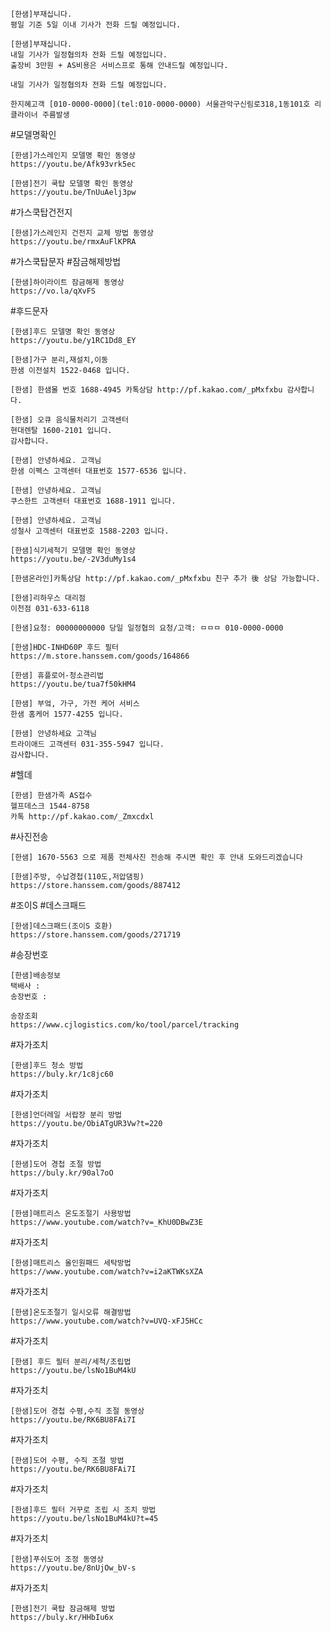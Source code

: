 ```
[한샘]부재십니다.
평일 기준 5일 이내 기사가 전화 드릴 예정입니다.
```

```
[한샘]부재십니다.
내일 기사가 일정협의차 전화 드릴 예정입니다.
출장비 3만원 + AS비용은 서비스프로 통해 안내드릴 예정입니다.
```
```
내일 기사가 일정협의차 전화 드릴 예정입니다.
```

```
한지혜고객 [010-0000-0000](tel:010-0000-0000) 서울관악구신림로318,1동101호 리클라이너 주름발생
```

#모델명확인
```
[한샘]가스레인지 모델명 확인 동영상 
https://youtu.be/Afk93vrk5ec
```

```
[한샘]전기 쿡탑 모델명 확인 동영상 
https://youtu.be/TnUuAelj3pw
```

#가스쿡탑건전지
```
[한샘]가스레인지 건전지 교체 방법 동영상 
https://youtu.be/rmxAuFlKPRA
```

#가스쿡탑문자 #잠금해제방법
```
[한샘]하이라이트 잠금해제 동영상 
https://vo.la/qXvFS
```

#후드문자
```
[한샘]후드 모델명 확인 동영상 
https://youtu.be/y1RC1Dd8_EY
```

```
[한샘]가구 분리,재설치,이동 
한샘 이전설치 1522-0468 입니다. 
```

```
[한샘] 한샘몰 번호 1688-4945 카톡상담 http://pf.kakao.com/_pMxfxbu 감사합니다.
```

```
[한샘] 오큐 음식물처리기 고객센터 
현대렌탈 1600-2101 입니다. 
감사합니다. 
```

```
[한샘] 안녕하세요. 고객님 
한샘 이펙스 고객센터 대표번호 1577-6536 입니다.
```

```
[한샘] 안녕하세요. 고객님 
쿠스한트 고객센터 대표번호 1688-1911 입니다.
```

```
[한샘] 안녕하세요. 고객님 
성철사 고객센터 대표번호 1588-2203 입니다.
```

```
[한샘]식기세척기 모델명 확인 동영상 
https://youtu.be/-2V3duMy1s4
```

```
[한샘온라인]카톡상담 http://pf.kakao.com/_pMxfxbu 친구 추가 後 상담 가능합니다.
```

```
[한샘]리하우스 대리점 
이천점 031-633-6118
```

```
[한샘]요청: 00000000000 당일 일정협의 요청/고객: ㅁㅁㅁ 010-0000-0000
```

```
[한샘]HDC-INHD60P 후드 필터
https://m.store.hanssem.com/goods/164866
```

```
[한샘] 휴플로어-청소관리법 
https://youtu.be/tua7f50kHM4
```

```
[한샘] 부엌, 가구, 가전 케어 서비스 
한샘 홈케어 1577-4255 입니다.
```

```
[한샘] 안녕하세요 고객님 
트라이애드 고객센터 031-355-5947 입니다. 
감사합니다. 
```

#헬데
```
[한샘] 한샘가족 AS접수 
헬프데스크 1544-8758 
카톡 http://pf.kakao.com/_Zmxcdxl 
```

#사진전송
```
[한샘] 1670-5563 으로 제품 전체사진 전송해 주시면 확인 후 안내 도와드리겠습니다
```

```
[한샘]주방, 수납경첩(110도,저압댐핑)
https://store.hanssem.com/goods/887412
```

#조이S #데스크패드 
```
[한샘]데스크패드(조이S 호환) 
https://store.hanssem.com/goods/271719 
```

#송장번호 
```
[한샘]배송정보 
택배사 :  
송장번호 :  
```
```
송장조회 
https://www.cjlogistics.com/ko/tool/parcel/tracking
```

#자가조치
```
[한샘]후드 청소 방법 
https://buly.kr/1c8jc60
```

#자가조치
```
[한샘]언더레일 서랍장 분리 방법 
https://youtu.be/ObiATgUR3Vw?t=220
```

#자가조치
```
[한샘]도어 경첩 조절 방법 
https://buly.kr/90al7oO
```

#자가조치
```
[한샘]매트리스 온도조절기 사용방법 
https://www.youtube.com/watch?v=_KhU0DBwZ3E
```

#자가조치
```
[한샘]매트리스 올인원패드 세탁방법 
https://www.youtube.com/watch?v=i2aKTWKsXZA
```

#자가조치
```
[한샘]온도조절기 일시오류 해결방법 
https://www.youtube.com/watch?v=UVQ-xFJ5HCc
```

#자가조치 
```
[한샘] 후드 필터 분리/세척/조립법 
https://youtu.be/lsNo1BuM4kU
```

#자가조치 
```
[한샘]도어 경첩 수평,수직 조절 동영상
https://youtu.be/RK6BU8FAi7I
```

#자가조치 
```
[한샘]도어 수평, 수직 조절 방법 
https://youtu.be/RK6BU8FAi7I
```

#자가조치
```
[한샘]후드 필터 거꾸로 조립 시 조치 방법 
https://youtu.be/lsNo1BuM4kU?t=45
```

#자가조치 
```
[한샘]푸쉬도어 조정 동영상 
https://youtu.be/8nUjOw_bV-s
```

#자가조치 
```
[한샘]전기 쿡탑 잠금해제 방법
https://buly.kr/HHbIu6x
```